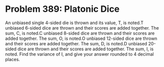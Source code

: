 # Problem 389: Platonic Dice
An unbiased single 4-sided die is thrown and its value, T, is noted.T
unbiased 6-sided dice are thrown and their scores are added together.
The sum, C, is noted.C unbiased 8-sided dice are thrown and their scores
are added together. The sum, O, is noted.O unbiased 12-sided dice are
thrown and their scores are added together. The sum, D, is noted.D
unbiased 20-sided dice are thrown and their scores are added together.
The sum, I, is noted. Find the variance of I, and give your answer
rounded to 4 decimal places.

